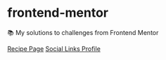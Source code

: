 # frontend-mentor
:books: My solutions to challenges from Frontend Mentor

[Recipe Page](https://frontend-mentor-azure-pi.vercel.app)
[Social Links Profile]()
